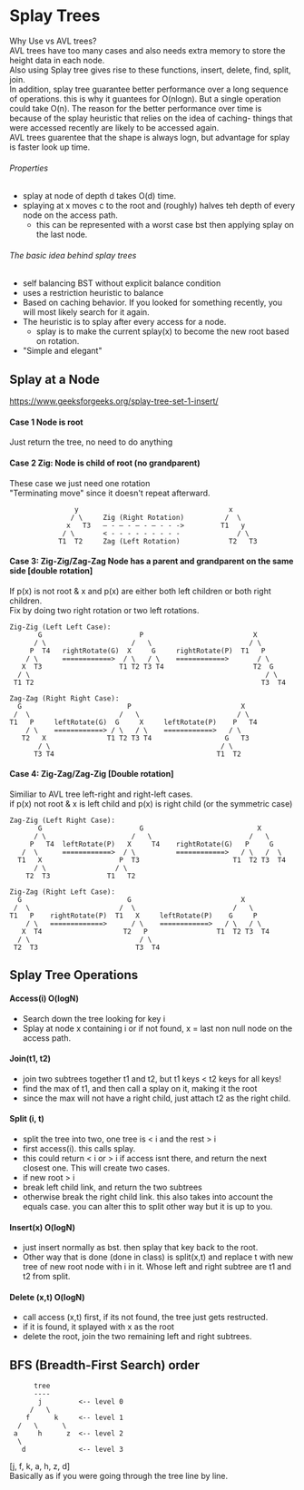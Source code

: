# Splay Trees
Why Use vs AVL trees?   
AVL trees have too many cases and also needs extra memory to store the height data in each node.   
Also using Splay tree gives rise to these functions, insert, delete, find, split, join.  
In addition, splay tree guarantee better performance over a long sequence of operations. this is why it guantees for O(nlogn). But a single operation could take O(n). The reason for the better performance over time is because of the splay heuristic that relies on the idea of caching- things that were accessed recently are likely to be accessed again.   
AVL trees guarentee that the shape is always logn, but advantage for splay is faster look up time.  

###### Properties
* splay at node of depth d takes O(d) time.
* splaying at x moves c to the root and (roughly) halves teh depth of every node on the access path. 
  * this can be represented with a worst case bst then applying splay on the last node.

###### The basic idea behind splay trees
* self balancing BST without explicit balance condition
* uses a restriction heuristic to balance
* Based on caching behavior. If you looked for something recently, you will most likely search for it again.
* The heuristic is to splay after every access for a node. 
  * splay is to make the current splay(x) to become the new root based on rotation.
* "Simple and elegant"

## Splay at a Node
https://www.geeksforgeeks.org/splay-tree-set-1-insert/
#### Case 1 Node is root
Just return the tree, no need to do anything
#### Case 2 Zig: Node is child of root (no grandparent)
These case we just need one rotation  
"Terminating move" since it doesn't repeat afterward.    
```
                y                                     x
               / \     Zig (Right Rotation)          /  \
              x   T3   – - – - – - – - - ->         T1   y 
             / \       < - - - - - - - - -              / \
            T1  T2     Zag (Left Rotation)            T2   T3
```
#### Case 3: Zig-Zig/Zag-Zag Node has a parent and grandparent on the same side [double rotation]
If p(x) is not root & x and p(x) are either both left children or both right children.  
Fix by doing two right rotation or two left rotations.  
```
Zig-Zig (Left Left Case):
       G                        P                           X       
      / \                     /   \                        / \      
     P  T4   rightRotate(G)  X     G     rightRotate(P)  T1   P     
    / \      ============>  / \   / \    ============>       / \    
   X  T3                   T1 T2 T3 T4                      T2  G
  / \                                                          / \ 
 T1 T2                                                        T3  T4 

Zag-Zag (Right Right Case):
  G                          P                           X       
 /  \                      /   \                        / \      
T1   P     leftRotate(G)  G     X     leftRotate(P)    P   T4
    / \    ============> / \   / \    ============>   / \   
   T2   X               T1 T2 T3 T4                  G   T3
       / \                                          / \ 
      T3 T4                                        T1  T2
```
#### Case 4: Zig-Zag/Zag-Zig [Double rotation]
Similiar to AVL tree left-right and right-left cases.  
if p(x) not root & x is left child and p(x) is right child (or the symmetric case)  
```
Zag-Zig (Left Right Case):
       G                        G                            X       
      / \                     /   \                        /   \      
     P   T4  leftRotate(P)   X     T4    rightRotate(G)   P     G     
   /  \      ============>  / \          ============>   / \   /  \    
  T1   X                   P  T3                       T1  T2 T3  T4 
      / \                 / \                                       
    T2  T3              T1   T2                                     

Zig-Zag (Right Left Case):
  G                          G                           X       
 /  \                      /  \                        /   \      
T1   P    rightRotate(P)  T1   X     leftRotate(P)    G     P
    / \   =============>      / \    ============>   / \   / \   
   X  T4                    T2   P                 T1  T2 T3  T4
  / \                           / \                
 T2  T3                        T3  T4  
```

## Splay Tree Operations
#### Access(i) O(logN)
* Search down the tree looking for key i
* Splay at node x containing i or if not found, x = last non null node on the access path.

#### Join(t1, t2)
* join two subtrees together t1 and t2, but t1 keys < t2 keys for all keys!
* find the max of t1, and then call a splay on it, making it the root
* since the max will not have a right child, just attach t2 as the right child.

#### Split (i, t)
* split the tree into two, one tree is < i and the rest > i
* first access(i). this calls splay. 
 * this could return < i or > i if access isnt there, and return the next closest one. This will create two cases.
 * if new root > i
  * break left child link, and return the two subtrees
 * otherwise break the right child link. this also takes into account the equals case. you can alter this to split other way but it is up to you.

#### Insert(x) O(logN)
* just insert normally as bst. then splay that key back to the root. 
* Other way that is done (done in class) is split(x,t) and replace t with new tree of new root node with i in it. Whose left and right subtree are t1 and t2 from split.  
  
#### Delete (x,t) O(logN)
* call access (x,t) first, if its not found, the tree just gets restructed. 
* if it is found, it splayed with x as the root
* delete the root, join the two remaining left and right subtrees.


##  BFS (Breadth-First Search) order
```
      tree
      ----
       j         <-- level 0
     /   \
    f      k     <-- level 1
  /   \      \
 a     h      z  <-- level 2
  \
   d             <-- level 3
```
[j, f, k, a, h, z, d]  
Basically as if you were going through the tree line by line.